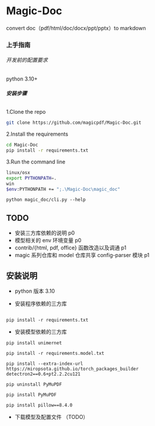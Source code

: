 # Magic-Doc
convert doc（pdf/html/doc/docx/ppt/pptx）to markdown

### 上手指南

###### 开发前的配置要求

python 3.10+

###### **安装步骤**

1.Clone the repo

```sh
git clone https://github.com/magicpdf/Magic-Doc.git
```

2.Install the requirements

```sh
cd Magic-Doc
pip install -r requirements.txt
```

3.Run the command line

```sh
linux/osx
export PYTHONPATH=.
win
$env:PYTHONPATH += ";.\Magic-Doc\magic_doc"    
```
```
python magic_doc/cli.py --help
```


## TODO
* 安装三方库依赖的说明     p0
* 模型相关的 env 环境变量 p0
* contrib/{html, pdf, office} 函数改造以及调通    p1
* magic 系列仓库和 model 仓库共享 config-parser 模块  p1


## 安装说明
* python 版本 3.10

* 安装程序依赖的三方库
```text

pip install -r requirements.txt

```

* 安装模型依赖的三方库
```text
pip install unimernet

pip install -r requirements.model.txt

pip install --extra-index-url https://miropsota.github.io/torch_packages_builder detectron2==0.6+pt2.2.2cu121

pip uninstall PyMuPDF

pip install PyMuPDF

pip install pillow==8.4.0

```

* 下载模型及配置文件 （TODO）

